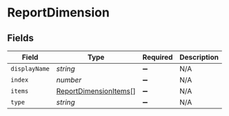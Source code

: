 # ReportDimension


## Fields

| Field                                                                 | Type                                                                  | Required                                                              | Description                                                           |
| --------------------------------------------------------------------- | --------------------------------------------------------------------- | --------------------------------------------------------------------- | --------------------------------------------------------------------- |
| `displayName`                                                         | *string*                                                              | :heavy_minus_sign:                                                    | N/A                                                                   |
| `index`                                                               | *number*                                                              | :heavy_minus_sign:                                                    | N/A                                                                   |
| `items`                                                               | [ReportDimensionItems](../../models/shared/reportdimensionitems.md)[] | :heavy_minus_sign:                                                    | N/A                                                                   |
| `type`                                                                | *string*                                                              | :heavy_minus_sign:                                                    | N/A                                                                   |